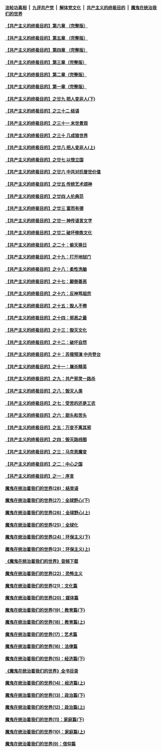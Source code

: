 ####  [法轮功真相](../../../../basic/blob/master/README.md?t=05150531) &nbsp;|&nbsp; [九评共产党](../../../../9ping.md/blob/master/README.md?t=05150531) &nbsp;|&nbsp; [解体党文化](../../../../jtdwh.md/blob/master/README.md?t=05150531)  &nbsp;|&nbsp; [共产主义的终极目的](../../../../gczydzjmd.md/blob/master/README.md?t=05150531) &nbsp;|&nbsp; [魔鬼在统治我们的世界](../../../../mgztzwmdsj.md/blob/master/README.md?t=05150531) 

#### [【共产主义的终极目的】第六章 （完整版）](../pages/nsc422/n11428913.md?t=05150531) 

#### [【共产主义的终极目的】第五章 （完整版）](../pages/nsc422/n11428912.md?t=05150531) 

#### [【共产主义的终极目的】第四章 （完整版）](../pages/nsc422/n11428907.md?t=05150531) 

#### [【共产主义的终极目的】第三章（完整版）](../pages/nsc422/n11428848.md?t=05150531) 

#### [【共产主义的终极目的】第二章（完整版）](../pages/nsc422/n11428831.md?t=05150531) 

#### [【共产主义的终极目的】第一章（完整版）](../pages/nsc422/n11417651.md?t=05150531) 

#### [【共产主义的终极目的】之廿九 把人变非人(下)](../pages/nsc422/n11344140.md?t=05150531) 

#### [【共产主义的终极目的】之三十二 结语](../pages/nsc422/n11360535.md?t=05150531) 

#### [【共产主义的终极目的】之三十一 末世景观](../pages/nsc422/n11351129.md?t=05150531) 

#### [【共产主义的终极目的】之三十 几成狼世界](../pages/nsc422/n11348280.md?t=05150531) 

#### [【共产主义的终极目的】之廿八 把人变非人(上)](../pages/nsc422/n11340492.md?t=05150531) 

#### [【共产主义的终极目的】之廿七 以恨立国](../pages/nsc422/n11336944.md?t=05150531) 

#### [【共产主义的终极目的】之廿六 中共对抗普世价值](../pages/nsc422/n11324785.md?t=05150531) 

#### [【共产主义的终极目的】之廿五 传统艺术颂神](../pages/nsc422/n11296396.md?t=05150531) 

#### [【共产主义的终极目的】之廿四 人伦典范](../pages/nsc422/n11296397.md?t=05150531) 

#### [【共产主义的终极目的】之廿三 富而有德](../pages/nsc422/n11283598.md?t=05150531) 

#### [【共产主义的终极目的】之廿一 神传语言文字](../pages/nsc422/n11263265.md?t=05150531) 

#### [【共产主义的终极目的】之廿二 破坏修炼文化](../pages/nsc422/n11245728.md?t=05150531) 

#### [【共产主义的终极目的】之二十：偷天换日](../pages/nsc422/n11238846.md?t=05150531) 

#### [【共产主义的终极目的】之十九：打开地狱门](../pages/nsc422/n11206376.md?t=05150531) 

#### [【共产主义的终极目的】之十八：柔性洗脑](../pages/nsc422/n11199994.md?t=05150531) 

#### [【共产主义的终极目的】之十七：颠倒善恶](../pages/nsc422/n11179782.md?t=05150531) 

#### [【共产主义的终极目的】之十六：反神骂祖宗](../pages/nsc422/n11166798.md?t=05150531) 

#### [【共产主义的终极目的】之十五：毁人不倦](../pages/nsc422/n11166792.md?t=05150531) 

#### [【共产主义的终极目的】之十四：邪恶之最](../pages/nsc422/n11150249.md?t=05150531) 

#### [【共产主义的终极目的】之十三：毁灭文化](../pages/nsc422/n11135227.md?t=05150531) 

#### [【共产主义的终极目的】之十二：破坏自然](../pages/nsc422/n11135214.md?t=05150531) 

#### [【共产主义的终极目的】之十：苏俄预演 中共登台](../pages/nsc422/n11118424.md?t=05150531) 

#### [【共产主义的终极目的】之十一：屠杀精英](../pages/nsc422/n11118442.md?t=05150531) 

#### [【共产主义的终极目的】之九：共产邪灵一路杀](../pages/nsc422/n11114139.md?t=05150531) 

#### [【共产主义的终极目的】之八：毁灭人类](../pages/nsc422/n11108503.md?t=05150531) 

#### [【共产主义的终极目的】之七：受苦的还是工农](../pages/nsc422/n11101809.md?t=05150531) 

#### [【共产主义的终极目的】之六：甜头和苦头](../pages/nsc422/n11096971.md?t=05150531) 

#### [【共产主义的终极目的】之五：万变不离其邪](../pages/nsc422/n11091285.md?t=05150531) 

#### [【共产主义的终极目的】之四：毁灭路线图](../pages/nsc422/n11086284.md?t=05150531) 

#### [【共产主义的终极目的】之三：马克思魔变](../pages/nsc422/n11061941.md?t=05150531) 

#### [【共产主义的终极目的】之二：中心之国](../pages/nsc422/n11047728.md?t=05150531) 

#### [【共产主义的终极目的】之一：序言](../pages/nsc422/n11086077.md?t=05150531) 

#### [魔鬼在统治着我们的世界(28)：结束语](../pages/nsc422/n10936246.md?t=05150531) 

#### [魔鬼在统治着我们的世界(27)：全球野心(下)](../pages/nsc422/n10928319.md?t=05150531) 

#### [魔鬼在统治着我们的世界(26)：全球野心(上)](../pages/nsc422/n10900318.md?t=05150531) 

#### [魔鬼在统治着我们的世界(25)：全球化](../pages/nsc422/n10788205.md?t=05150531) 

#### [魔鬼在统治着我们的世界(24)：环保主义(下)](../pages/nsc422/n10695307.md?t=05150531) 

#### [魔鬼在统治着我们的世界(23)：环保主义(上)](../pages/nsc422/n10688613.md?t=05150531) 

#### [《魔鬼在统治着我们的世界》音频下载](../pages/nsc422/n10635553.md?t=05150531) 

#### [魔鬼在统治着我们的世界(22)：恐怖主义](../pages/nsc422/n10614727.md?t=05150531) 

#### [魔鬼在统治着我们的世界(21)：文化篇](../pages/nsc422/n10597706.md?t=05150531) 

#### [魔鬼在统治着我们的世界(20)：媒体篇](../pages/nsc422/n10586579.md?t=05150531) 

#### [魔鬼在统治着我们的世界(19)：教育篇(下)](../pages/nsc422/n10564808.md?t=05150531) 

#### [魔鬼在统治着我们的世界(18)：教育篇(上)](../pages/nsc422/n10526970.md?t=05150531) 

#### [魔鬼在统治着我们的世界(17)：艺术篇](../pages/nsc422/n10499093.md?t=05150531) 

#### [魔鬼在统治着我们的世界(16)：法律篇](../pages/nsc422/n10485969.md?t=05150531) 

#### [魔鬼在统治着我们的世界(15)：经济篇(下)](../pages/nsc422/n10469975.md?t=05150531) 

#### [《魔鬼在统治着我们的世界》全书目录](../pages/nsc422/n10464261.md?t=05150531) 

#### [魔鬼在统治着我们的世界(14)：经济篇(上)](../pages/nsc422/n10457370.md?t=05150531) 

#### [魔鬼在统治着我们的世界(13)：政治篇(下)](../pages/nsc422/n10448270.md?t=05150531) 

#### [魔鬼在统治着我们的世界(12)：政治篇(上)](../pages/nsc422/n10444576.md?t=05150531) 

#### [魔鬼在统治着我们的世界(11)：家庭篇(下)](../pages/nsc422/n10440961.md?t=05150531) 

#### [魔鬼在统治着我们的世界(10)：家庭篇(上)](../pages/nsc422/n10435448.md?t=05150531) 

#### [魔鬼在统治着我们的世界(9)：信仰篇](../pages/nsc422/n10432159.md?t=05150531) 

